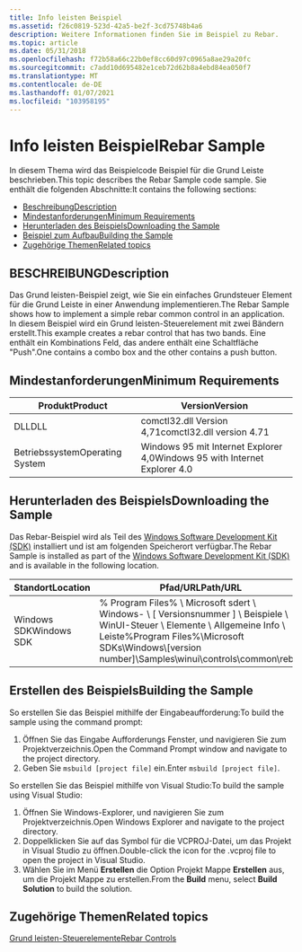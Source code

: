 ```yaml
---
title: Info leisten Beispiel
ms.assetid: f26c0819-523d-42a5-be2f-3cd75748b4a6
description: Weitere Informationen finden Sie im Beispiel zu Rebar.
ms.topic: article
ms.date: 05/31/2018
ms.openlocfilehash: f72b58a66c22b0ef8cc60d97c0965a8ae29a20fc
ms.sourcegitcommit: c7add10d695482e1ceb72d62b8a4ebd84ea050f7
ms.translationtype: MT
ms.contentlocale: de-DE
ms.lasthandoff: 01/07/2021
ms.locfileid: "103958195"
---
```

# <a name="rebar-sample"></a><span data-ttu-id="e3ef6-103">Info leisten Beispiel</span><span class="sxs-lookup"><span data-stu-id="e3ef6-103">Rebar Sample</span></span>

<span data-ttu-id="e3ef6-104">In diesem Thema wird das Beispielcode Beispiel für die Grund Leiste beschrieben.</span><span class="sxs-lookup"><span data-stu-id="e3ef6-104">This topic describes the Rebar Sample code sample.</span></span> <span data-ttu-id="e3ef6-105">Sie enthält die folgenden Abschnitte:</span><span class="sxs-lookup"><span data-stu-id="e3ef6-105">It contains the following sections:</span></span>

-   [<span data-ttu-id="e3ef6-106">Beschreibung</span><span class="sxs-lookup"><span data-stu-id="e3ef6-106">Description</span></span>](#description)
-   [<span data-ttu-id="e3ef6-107">Mindestanforderungen</span><span class="sxs-lookup"><span data-stu-id="e3ef6-107">Minimum Requirements</span></span>](#minimum-requirements)
-   [<span data-ttu-id="e3ef6-108">Herunterladen des Beispiels</span><span class="sxs-lookup"><span data-stu-id="e3ef6-108">Downloading the Sample</span></span>](#downloading-the-sample)
-   [<span data-ttu-id="e3ef6-109">Beispiel zum Aufbau</span><span class="sxs-lookup"><span data-stu-id="e3ef6-109">Building the Sample</span></span>](#building-the-sample)
-   [<span data-ttu-id="e3ef6-110">Zugehörige Themen</span><span class="sxs-lookup"><span data-stu-id="e3ef6-110">Related topics</span></span>](#related-topics)

## <a name="description"></a><span data-ttu-id="e3ef6-111">BESCHREIBUNG</span><span class="sxs-lookup"><span data-stu-id="e3ef6-111">Description</span></span>

<span data-ttu-id="e3ef6-112">Das Grund leisten-Beispiel zeigt, wie Sie ein einfaches Grundsteuer Element für die Grund Leiste in einer Anwendung implementieren.</span><span class="sxs-lookup"><span data-stu-id="e3ef6-112">The Rebar Sample shows how to implement a simple rebar common control in an application.</span></span> <span data-ttu-id="e3ef6-113">In diesem Beispiel wird ein Grund leisten-Steuerelement mit zwei Bändern erstellt.</span><span class="sxs-lookup"><span data-stu-id="e3ef6-113">This example creates a rebar control that has two bands.</span></span> <span data-ttu-id="e3ef6-114">Eine enthält ein Kombinations Feld, das andere enthält eine Schaltfläche "Push".</span><span class="sxs-lookup"><span data-stu-id="e3ef6-114">One contains a combo box and the other contains a push button.</span></span>

## <a name="minimum-requirements"></a><span data-ttu-id="e3ef6-115">Mindestanforderungen</span><span class="sxs-lookup"><span data-stu-id="e3ef6-115">Minimum Requirements</span></span>



| <span data-ttu-id="e3ef6-116">Produkt</span><span class="sxs-lookup"><span data-stu-id="e3ef6-116">Product</span></span>          | <span data-ttu-id="e3ef6-117">Version</span><span class="sxs-lookup"><span data-stu-id="e3ef6-117">Version</span></span>                               |
|------------------|---------------------------------------|
| <span data-ttu-id="e3ef6-118">DLL</span><span class="sxs-lookup"><span data-stu-id="e3ef6-118">DLL</span></span>              | <span data-ttu-id="e3ef6-119">comctl32.dll Version 4,71</span><span class="sxs-lookup"><span data-stu-id="e3ef6-119">comctl32.dll version 4.71</span></span>             |
| <span data-ttu-id="e3ef6-120">Betriebssystem</span><span class="sxs-lookup"><span data-stu-id="e3ef6-120">Operating System</span></span> | <span data-ttu-id="e3ef6-121">Windows 95 mit Internet Explorer 4,0</span><span class="sxs-lookup"><span data-stu-id="e3ef6-121">Windows 95 with Internet Explorer 4.0</span></span> |



 

## <a name="downloading-the-sample"></a><span data-ttu-id="e3ef6-122">Herunterladen des Beispiels</span><span class="sxs-lookup"><span data-stu-id="e3ef6-122">Downloading the Sample</span></span>

<span data-ttu-id="e3ef6-123">Das Rebar-Beispiel wird als Teil des [Windows Software Development Kit (SDK)](https://msdn.microsoft.com/windows/bb980924.aspx) installiert und ist am folgenden Speicherort verfügbar.</span><span class="sxs-lookup"><span data-stu-id="e3ef6-123">The Rebar Sample is installed as part of the [Windows Software Development Kit (SDK)](https://msdn.microsoft.com/windows/bb980924.aspx) and is available in the following location.</span></span>



| <span data-ttu-id="e3ef6-124">Standort</span><span class="sxs-lookup"><span data-stu-id="e3ef6-124">Location</span></span>    | <span data-ttu-id="e3ef6-125">Pfad/URL</span><span class="sxs-lookup"><span data-stu-id="e3ef6-125">Path/URL</span></span>                                                                                              |
|-------------|-------------------------------------------------------------------------------------------------------|
| <span data-ttu-id="e3ef6-126">Windows SDK</span><span class="sxs-lookup"><span data-stu-id="e3ef6-126">Windows SDK</span></span> | <span data-ttu-id="e3ef6-127">% Program Files% \\ Microsoft sdert \\ Windows- \\ \[ Versionsnummer \] \\ Beispiele \\ WinUI-Steuer \\ Elemente \\ Allgemeine Info \\ Leiste</span><span class="sxs-lookup"><span data-stu-id="e3ef6-127">%Program Files%\\Microsoft SDKs\\Windows\\\[version number\]\\Samples\\winui\\controls\\common\\rebar</span></span> |



 

## <a name="building-the-sample"></a><span data-ttu-id="e3ef6-128">Erstellen des Beispiels</span><span class="sxs-lookup"><span data-stu-id="e3ef6-128">Building the Sample</span></span>

<span data-ttu-id="e3ef6-129">So erstellen Sie das Beispiel mithilfe der Eingabeaufforderung:</span><span class="sxs-lookup"><span data-stu-id="e3ef6-129">To build the sample using the command prompt:</span></span>

1.  <span data-ttu-id="e3ef6-130">Öffnen Sie das Eingabe Aufforderungs Fenster, und navigieren Sie zum Projektverzeichnis.</span><span class="sxs-lookup"><span data-stu-id="e3ef6-130">Open the Command Prompt window and navigate to the project directory.</span></span>
2.  <span data-ttu-id="e3ef6-131">Geben Sie `msbuild [project file]` ein.</span><span class="sxs-lookup"><span data-stu-id="e3ef6-131">Enter `msbuild [project file]`.</span></span>

<span data-ttu-id="e3ef6-132">So erstellen Sie das Beispiel mithilfe von Visual Studio:</span><span class="sxs-lookup"><span data-stu-id="e3ef6-132">To build the sample using Visual Studio:</span></span>

1.  <span data-ttu-id="e3ef6-133">Öffnen Sie Windows-Explorer, und navigieren Sie zum Projektverzeichnis.</span><span class="sxs-lookup"><span data-stu-id="e3ef6-133">Open Windows Explorer and navigate to the project directory.</span></span>
2.  <span data-ttu-id="e3ef6-134">Doppelklicken Sie auf das Symbol für die VCPROJ-Datei, um das Projekt in Visual Studio zu öffnen.</span><span class="sxs-lookup"><span data-stu-id="e3ef6-134">Double-click the icon for the .vcproj file to open the project in Visual Studio.</span></span>
3.  <span data-ttu-id="e3ef6-135">Wählen Sie im Menü **Erstellen** die Option Projekt Mappe **Erstellen** aus, um die Projekt Mappe zu erstellen.</span><span class="sxs-lookup"><span data-stu-id="e3ef6-135">From the **Build** menu, select **Build Solution** to build the solution.</span></span>

## <a name="related-topics"></a><span data-ttu-id="e3ef6-136">Zugehörige Themen</span><span class="sxs-lookup"><span data-stu-id="e3ef6-136">Related topics</span></span>

<dl> <dt>

[<span data-ttu-id="e3ef6-137">Grund leisten-Steuerelemente</span><span class="sxs-lookup"><span data-stu-id="e3ef6-137">Rebar Controls</span></span>](rebar-controls.md)
</dt> </dl>

 

 




